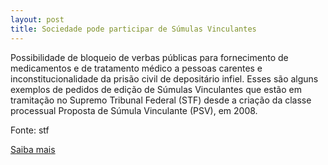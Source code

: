 ```yaml
---
layout: post
title: Sociedade pode participar de Súmulas Vinculantes
---
```

<p>Possibilidade de bloqueio de verbas públicas para fornecimento de medicamentos e de tratamento médico a pessoas carentes e inconstitucionalidade da prisão civil de depositário infiel. Esses são alguns exemplos de pedidos de edição de Súmulas Vinculantes que estão em tramitação no Supremo Tribunal Federal (STF) desde a criação da classe processual Proposta de Súmula Vinculante (PSV), em 2008.</p><p>Fonte: stf</p><p><a href="http://www.stf.jus.br/portal/cms/verNoticiaDetalhe.asp?idConteudo=104123" target="_blank">Saiba mais </a></p>
